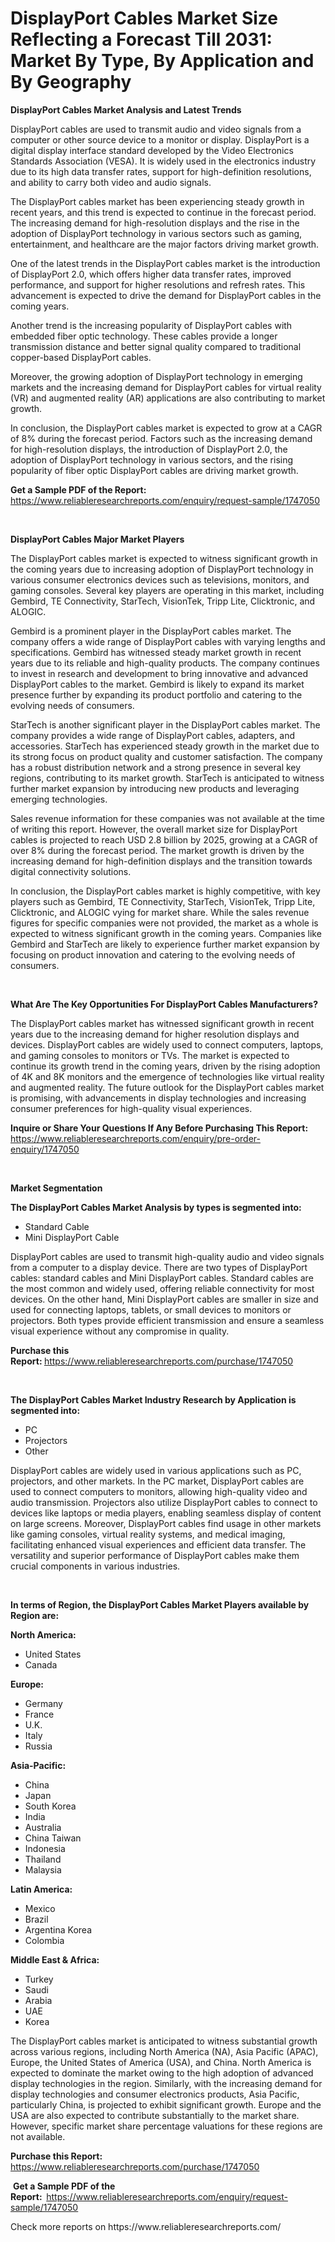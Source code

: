 <p><h1>DisplayPort Cables Market Size Reflecting a Forecast Till 2031: Market By Type, By Application and By Geography</h1></p><p><strong>DisplayPort Cables Market Analysis and Latest Trends</strong></p>
<p><p>DisplayPort cables are used to transmit audio and video signals from a computer or other source device to a monitor or display. DisplayPort is a digital display interface standard developed by the Video Electronics Standards Association (VESA). It is widely used in the electronics industry due to its high data transfer rates, support for high-definition resolutions, and ability to carry both video and audio signals.</p><p>The DisplayPort cables market has been experiencing steady growth in recent years, and this trend is expected to continue in the forecast period. The increasing demand for high-resolution displays and the rise in the adoption of DisplayPort technology in various sectors such as gaming, entertainment, and healthcare are the major factors driving market growth.</p><p>One of the latest trends in the DisplayPort cables market is the introduction of DisplayPort 2.0, which offers higher data transfer rates, improved performance, and support for higher resolutions and refresh rates. This advancement is expected to drive the demand for DisplayPort cables in the coming years.</p><p>Another trend is the increasing popularity of DisplayPort cables with embedded fiber optic technology. These cables provide a longer transmission distance and better signal quality compared to traditional copper-based DisplayPort cables.</p><p>Moreover, the growing adoption of DisplayPort technology in emerging markets and the increasing demand for DisplayPort cables for virtual reality (VR) and augmented reality (AR) applications are also contributing to market growth.</p><p>In conclusion, the DisplayPort cables market is expected to grow at a CAGR of 8% during the forecast period. Factors such as the increasing demand for high-resolution displays, the introduction of DisplayPort 2.0, the adoption of DisplayPort technology in various sectors, and the rising popularity of fiber optic DisplayPort cables are driving market growth.</p></p>
<p><strong>Get a Sample PDF of the Report:&nbsp;</strong> <a href="https://www.reliableresearchreports.com/enquiry/request-sample/1747050">https://www.reliableresearchreports.com/enquiry/request-sample/1747050</a></p>
<p>&nbsp;</p>
<p><strong>DisplayPort Cables Major Market Players</strong></p>
<p><p>The DisplayPort cables market is expected to witness significant growth in the coming years due to increasing adoption of DisplayPort technology in various consumer electronics devices such as televisions, monitors, and gaming consoles. Several key players are operating in this market, including Gembird, TE Connectivity, StarTech, VisionTek, Tripp Lite, Clicktronic, and ALOGIC.</p><p>Gembird is a prominent player in the DisplayPort cables market. The company offers a wide range of DisplayPort cables with varying lengths and specifications. Gembird has witnessed steady market growth in recent years due to its reliable and high-quality products. The company continues to invest in research and development to bring innovative and advanced DisplayPort cables to the market. Gembird is likely to expand its market presence further by expanding its product portfolio and catering to the evolving needs of consumers.</p><p>StarTech is another significant player in the DisplayPort cables market. The company provides a wide range of DisplayPort cables, adapters, and accessories. StarTech has experienced steady growth in the market due to its strong focus on product quality and customer satisfaction. The company has a robust distribution network and a strong presence in several key regions, contributing to its market growth. StarTech is anticipated to witness further market expansion by introducing new products and leveraging emerging technologies.</p><p>Sales revenue information for these companies was not available at the time of writing this report. However, the overall market size for DisplayPort cables is projected to reach USD 2.8 billion by 2025, growing at a CAGR of over 8% during the forecast period. The market growth is driven by the increasing demand for high-definition displays and the transition towards digital connectivity solutions.</p><p>In conclusion, the DisplayPort cables market is highly competitive, with key players such as Gembird, TE Connectivity, StarTech, VisionTek, Tripp Lite, Clicktronic, and ALOGIC vying for market share. While the sales revenue figures for specific companies were not provided, the market as a whole is expected to witness significant growth in the coming years. Companies like Gembird and StarTech are likely to experience further market expansion by focusing on product innovation and catering to the evolving needs of consumers.</p></p>
<p>&nbsp;</p>
<p><strong>What Are The Key Opportunities For DisplayPort Cables Manufacturers?</strong></p>
<p><p>The DisplayPort cables market has witnessed significant growth in recent years due to the increasing demand for higher resolution displays and devices. DisplayPort cables are widely used to connect computers, laptops, and gaming consoles to monitors or TVs. The market is expected to continue its growth trend in the coming years, driven by the rising adoption of 4K and 8K monitors and the emergence of technologies like virtual reality and augmented reality. The future outlook for the DisplayPort cables market is promising, with advancements in display technologies and increasing consumer preferences for high-quality visual experiences.</p></p>
<p><strong>Inquire or Share Your Questions If Any Before Purchasing This Report:</strong> <a href="https://www.reliableresearchreports.com/enquiry/pre-order-enquiry/1747050">https://www.reliableresearchreports.com/enquiry/pre-order-enquiry/1747050</a></p>
<p>&nbsp;</p>
<p><strong>Market Segmentation</strong></p>
<p><strong>The DisplayPort Cables Market Analysis by types is segmented into:</strong></p>
<p><ul><li>Standard Cable</li><li>Mini DisplayPort Cable</li></ul></p>
<p><p>DisplayPort cables are used to transmit high-quality audio and video signals from a computer to a display device. There are two types of DisplayPort cables: standard cables and Mini DisplayPort cables. Standard cables are the most common and widely used, offering reliable connectivity for most devices. On the other hand, Mini DisplayPort cables are smaller in size and used for connecting laptops, tablets, or small devices to monitors or projectors. Both types provide efficient transmission and ensure a seamless visual experience without any compromise in quality.</p></p>
<p><strong>Purchase this Report:&nbsp;</strong><a href="https://www.reliableresearchreports.com/purchase/1747050">https://www.reliableresearchreports.com/purchase/1747050</a></p>
<p>&nbsp;</p>
<p><strong>The DisplayPort Cables Market Industry Research by Application is segmented into:</strong></p>
<p><ul><li>PC</li><li>Projectors</li><li>Other</li></ul></p>
<p><p>DisplayPort cables are widely used in various applications such as PC, projectors, and other markets. In the PC market, DisplayPort cables are used to connect computers to monitors, allowing high-quality video and audio transmission. Projectors also utilize DisplayPort cables to connect to devices like laptops or media players, enabling seamless display of content on large screens. Moreover, DisplayPort cables find usage in other markets like gaming consoles, virtual reality systems, and medical imaging, facilitating enhanced visual experiences and efficient data transfer. The versatility and superior performance of DisplayPort cables make them crucial components in various industries.</p></p>
<p>&nbsp;</p>
<p><strong>In terms of Region, the DisplayPort Cables Market Players available by Region are:</strong></p>
<p>
    <p> <strong> North America: </strong>
        <ul>
            <li>United States</li>
            <li>Canada</li>
        </ul>
        </p> 
    <p> <strong> Europe: </strong>
        <ul>
            <li>Germany</li>
            <li>France</li>
            <li>U.K.</li>
            <li>Italy</li>
            <li>Russia</li>
        </ul>
        </p> 
    <p> <strong> Asia-Pacific: </strong>
        <ul>
            <li>China</li>
            <li>Japan</li>
            <li>South Korea</li>
            <li>India</li>
            <li>Australia</li>
            <li>China Taiwan</li>
            <li>Indonesia</li>
            <li>Thailand</li>
            <li>Malaysia</li>
        </ul>
        </p> 
    <p> <strong> Latin America: </strong>
        <ul>
            <li>Mexico</li>
            <li>Brazil</li>
            <li>Argentina Korea</li>
            <li>Colombia</li>
        </ul>
        </p> 
    <p> <strong> Middle East & Africa: </strong>
        <ul>
            <li>Turkey</li>
            <li>Saudi</li>
            <li>Arabia</li>
            <li>UAE</li>
            <li>Korea</li>
        </ul>
    </p>
    </p>
<p><p>The DisplayPort cables market is anticipated to witness substantial growth across various regions, including North America (NA), Asia Pacific (APAC), Europe, the United States of America (USA), and China. North America is expected to dominate the market owing to the high adoption of advanced display technologies in the region. Similarly, with the increasing demand for display technologies and consumer electronics products, Asia Pacific, particularly China, is projected to exhibit significant growth. Europe and the USA are also expected to contribute substantially to the market share. However, specific market share percentage valuations for these regions are not available.</p></p>
<p><strong>Purchase this Report: </strong><a href="https://www.reliableresearchreports.com/purchase/1747050">https://www.reliableresearchreports.com/purchase/1747050</a></p>
<p>&nbsp;<strong>Get a Sample PDF of the Report:&nbsp;&nbsp;</strong><a href="https://www.reliableresearchreports.com/enquiry/request-sample/1747050">https://www.reliableresearchreports.com/enquiry/request-sample/1747050</a></p>
<p><strong></strong></p>
<p>Check more reports on https://www.reliableresearchreports.com/</p>